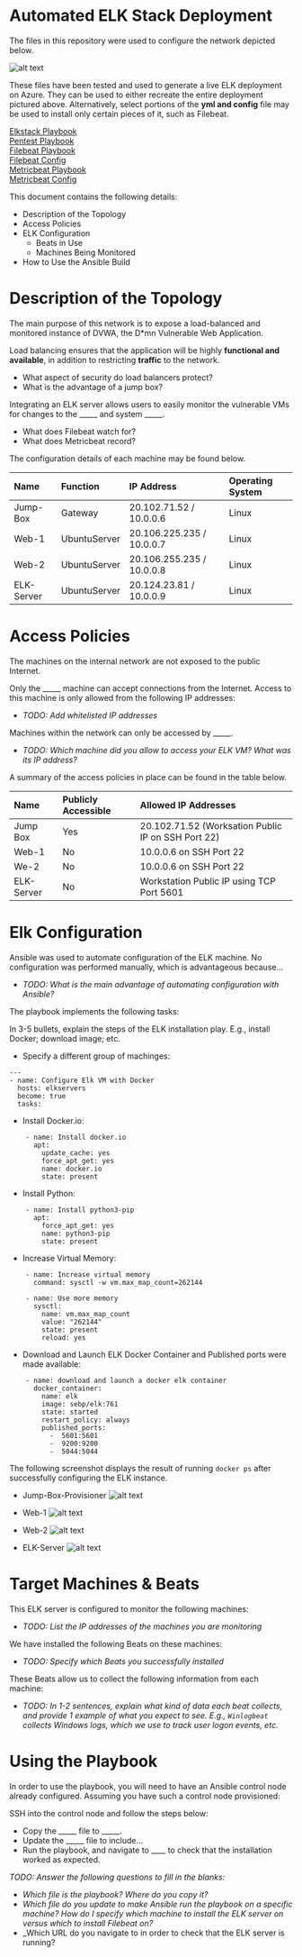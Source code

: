 # Automated ELK Stack Deployment

The files in this repository were used to configure the network depicted below.

![alt text](https://github.com/ChristopherLBlanchette/Project-1/blob/main/Images/Network%20Topology.png)

These files have been tested and used to generate a live ELK deployment on Azure. They can be used to either recreate the entire deployment pictured above. Alternatively, select portions of the **yml and config** file may be used to install only certain pieces of it, such as Filebeat.

[Elkstack Playbook](https://github.com/ChristopherLBlanchette/Project-1/blob/main/Files/elkstack-playbook.yml)  
[Pentest Playbook](https://github.com/ChristopherLBlanchette/Project-1/blob/main/Files/pentest-playbook.yml)  
[Filebeat Playbook](https://github.com/ChristopherLBlanchette/Project-1/blob/main/Files/filebeat-playbook.yml)  
[Filebeat Config](https://github.com/ChristopherLBlanchette/Project-1/blob/main/Files/filebeat-config.yml)  
[Metricbeat Playbook](https://github.com/ChristopherLBlanchette/Project-1/blob/main/Files/metricbeat-playbook.yml)  
[Metricbeat Config](https://github.com/ChristopherLBlanchette/Project-1/blob/main/Files/metricbeat-config.yml)  

This document contains the following details:
- Description of the Topology
- Access Policies
- ELK Configuration
  - Beats in Use
  - Machines Being Monitored
- How to Use the Ansible Build

# Description of the Topology  

The main purpose of this network is to expose a load-balanced and monitored instance of DVWA, the D*mn Vulnerable Web Application.

Load balancing ensures that the application will be highly **functional and available**, in addition to restricting **traffic** to the network.

- What aspect of security do load balancers protect?  
- What is the advantage of a jump box?

Integrating an ELK server allows users to easily monitor the vulnerable VMs for changes to the _____ and system _____.
- What does Filebeat watch for?  
- What does Metricbeat record?  

The configuration details of each machine may be found below.

| Name        | Function           | IP Address  | Operating System |
| :- | :- | :- | :- |
| Jump-Box | Gateway | 20.102.71.52 / 10.0.0.6 | Linux |
| Web-1 | UbuntuServer |20.106.225.235 / 10.0.0.7 | Linux |
| Web-2 | UbuntuServer | 20.106.255.235 / 10.0.0.8 | Linux |
| ELK-Server | UbuntuServer | 20.124.23.81 / 10.0.0.9 | Linux |

# Access Policies

The machines on the internal network are not exposed to the public Internet. 

Only the _____ machine can accept connections from the Internet. Access to this machine is only allowed from the following IP addresses:
- _TODO: Add whitelisted IP addresses_

Machines within the network can only be accessed by _____.
- _TODO: Which machine did you allow to access your ELK VM? What was its IP address?_

A summary of the access policies in place can be found in the table below.

| Name     | Publicly Accessible | Allowed IP Addresses |
| :- | :- | :- |
| Jump Box | Yes | 20.102.71.52 (Worksation Public IP on SSH Port 22) |
| Web-1 | No | 10.0.0.6 on SSH Port 22 |
| We-2 | No | 10.0.0.6 on SSH Port 22 |
| ELK-Server | No | Workstation Public IP using TCP Port 5601 |

# Elk Configuration

Ansible was used to automate configuration of the ELK machine. No configuration was performed manually, which is advantageous because...
- _TODO: What is the main advantage of automating configuration with Ansible?_

The playbook implements the following tasks:

In 3-5 bullets, explain the steps of the ELK installation play. E.g., install Docker; download image; etc.

- Specify a different group of machinges:
```
---
- name: Configure Elk VM with Docker
  hosts: elkservers
  become: true
  tasks:
```   
- Install Docker.io:
```
    - name: Install docker.io
      apt:
        update_cache: yes
        force_apt_get: yes
        name: docker.io
        state: present
```       
- Install Python:
```
    - name: Install python3-pip
      apt:
        force_apt_get: yes
        name: python3-pip
        state: present
```
- Increase Virtual Memory:
```
    - name: Increase virtual memory
      command: sysctl -w vm.max_map_count=262144

    - name: Use more memory
      sysctl:
        name: vm.max_map_count
        value: "262144"
        state: present
        reload: yes
```
- Download and Launch ELK Docker Container and Published ports were made available:
```
    - name: download and launch a docker elk container
      docker_container:
        name: elk
        image: sebp/elk:761
        state: started
        restart_policy: always
        published_ports:
          -  5601:5601
          -  9200:9200
          -  5044:5044
```

The following screenshot displays the result of running `docker ps` after successfully configuring the ELK instance.

- Jump-Box-Provisioner
![alt text](https://github.com/ChristopherLBlanchette/Project-1/blob/main/Images/Docker_PS_Output/JumpBox_Docker_PS_Output.png)

- Web-1
![alt text](https://github.com/ChristopherLBlanchette/Project-1/blob/main/Images/Docker_PS_Output/Web_1_Docker_PS_Output.png)

- Web-2
![alt text](https://github.com/ChristopherLBlanchette/Project-1/blob/main/Images/Docker_PS_Output/Web_2_Docker_PS_Output.png)

- ELK-Server
![alt text](https://github.com/ChristopherLBlanchette/Project-1/blob/main/Images/Docker_PS_Output/ELK_Server_Docker_PS_Output.png)

# Target Machines & Beats

This ELK server is configured to monitor the following machines:
- _TODO: List the IP addresses of the machines you are monitoring_

We have installed the following Beats on these machines:
- _TODO: Specify which Beats you successfully installed_

These Beats allow us to collect the following information from each machine:
- _TODO: In 1-2 sentences, explain what kind of data each beat collects, and provide 1 example of what you expect to see. E.g., `Winlogbeat` collects Windows logs, which we use to track user logon events, etc._

# Using the Playbook

In order to use the playbook, you will need to have an Ansible control node already configured. Assuming you have such a control node provisioned: 

SSH into the control node and follow the steps below:
- Copy the _____ file to _____.
- Update the _____ file to include...
- Run the playbook, and navigate to ____ to check that the installation worked as expected.

_TODO: Answer the following questions to fill in the blanks:_
- _Which file is the playbook? Where do you copy it?_
- _Which file do you update to make Ansible run the playbook on a specific machine? How do I specify which machine to install the ELK server on versus which to install Filebeat on?_
- _Which URL do you navigate to in order to check that the ELK server is running?

